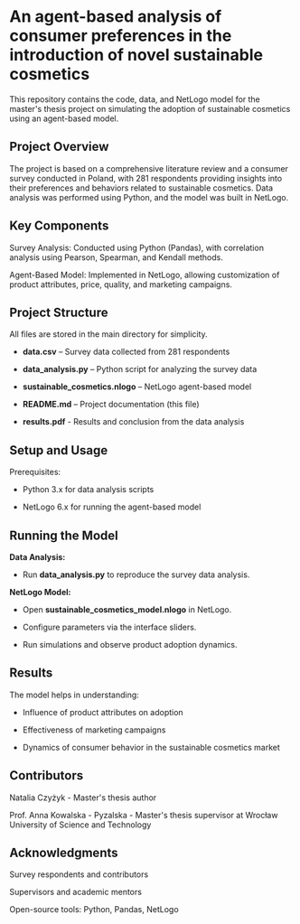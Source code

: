# An agent-based analysis of consumer preferences in the introduction of novel sustainable cosmetics

This repository contains the code, data, and NetLogo model for the master's thesis project on simulating the adoption of sustainable cosmetics using an agent-based model.

## Project Overview

The project is based on a comprehensive literature review and a consumer survey conducted in Poland, with 281 respondents providing insights into their preferences and behaviors related to sustainable cosmetics. Data analysis was performed using Python, and the model was built in NetLogo.


## Key Components

Survey Analysis: Conducted using Python (Pandas), with correlation analysis using Pearson, Spearman, and Kendall methods.

Agent-Based Model: Implemented in NetLogo, allowing customization of product attributes, price, quality, and marketing campaigns.


## Project Structure

All files are stored in the main directory for simplicity.

- **data.csv** – Survey data collected from 281 respondents

- **data_analysis.py** – Python script for analyzing the survey data

- **sustainable_cosmetics.nlogo** – NetLogo agent-based model

- **README.md** – Project documentation (this file)

- **results.pdf** - Results and conclusion from the data analysis


## Setup and Usage

Prerequisites:

- Python 3.x for data analysis scripts

- NetLogo 6.x for running the agent-based model


## Running the Model

**Data Analysis:**

- Run **data_analysis.py** to reproduce the survey data analysis.


**NetLogo Model:**

- Open **sustainable_cosmetics_model.nlogo** in NetLogo.

- Configure parameters via the interface sliders.

- Run simulations and observe product adoption dynamics.


## Results

The model helps in understanding:

- Influence of product attributes on adoption

- Effectiveness of marketing campaigns

- Dynamics of consumer behavior in the sustainable cosmetics market


## Contributors

Natalia Czyżyk - Master's thesis author

Prof. Anna Kowalska - Pyzalska - Master's thesis supervisor at Wrocław University of Science and Technology


## Acknowledgments

Survey respondents and contributors

Supervisors and academic mentors

Open-source tools: Python, Pandas, NetLogo
